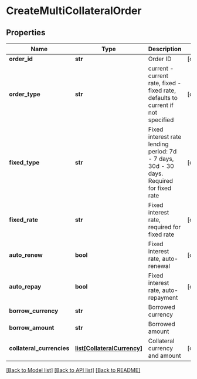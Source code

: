 # CreateMultiCollateralOrder

## Properties
Name | Type | Description | Notes
------------ | ------------- | ------------- | -------------
**order_id** | **str** | Order ID | [optional] 
**order_type** | **str** | current - current rate, fixed - fixed rate, defaults to current if not specified | [optional] 
**fixed_type** | **str** | Fixed interest rate lending period: 7d - 7 days, 30d - 30 days. Required for fixed rate | [optional] 
**fixed_rate** | **str** | Fixed interest rate, required for fixed rate | [optional] 
**auto_renew** | **bool** | Fixed interest rate, auto-renewal | [optional] 
**auto_repay** | **bool** | Fixed interest rate, auto-repayment | [optional] 
**borrow_currency** | **str** | Borrowed currency | 
**borrow_amount** | **str** | Borrowed amount | 
**collateral_currencies** | [**list[CollateralCurrency]**](CollateralCurrency.md) | Collateral currency and amount | [optional] 

[[Back to Model list]](../README.md#documentation-for-models) [[Back to API list]](../README.md#documentation-for-api-endpoints) [[Back to README]](../README.md)


